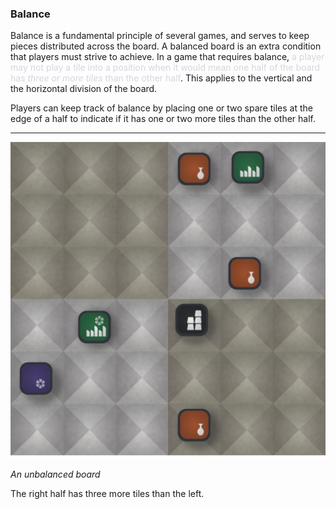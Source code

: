 ### Balance

Balance is a fundamental principle of several games, and serves to keep pieces distributed across the board.  A balanced board is an extra condition that players must strive to achieve.  In a game that requires balance, <span style='color: #d7d5dfff;'>a player may not play a tile into a position when it would mean one half of the board has _three or more tiles_ than the other half</span>.  This applies to the vertical and the horizontal division of the board.

Players can keep track of balance by placing one or two spare tiles at the edge of a half to indicate if it has one or two more tiles than the other half.

---

![Filler Pic|400](/content/media/world/games/fillergamepic.png)

_An unbalanced board_

The right half has three more tiles than the left.